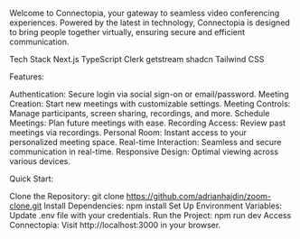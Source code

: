 Welcome to Connectopia, your gateway to seamless video conferencing experiences. Powered by the latest in technology, Connectopia is designed to bring people together virtually, ensuring secure and efficient communication.

Tech Stack
Next.js
TypeScript
Clerk
getstream
shadcn
Tailwind CSS

Features:

Authentication: Secure login via social sign-on or email/password.
Meeting Creation: Start new meetings with customizable settings.
Meeting Controls: Manage participants, screen sharing, recordings, and more.
Schedule Meetings: Plan future meetings with ease.
Recording Access: Review past meetings via recordings.
Personal Room: Instant access to your personalized meeting space.
Real-time Interaction: Seamless and secure communication in real-time.
Responsive Design: Optimal viewing across various devices.

Quick Start:

Clone the Repository: git clone https://github.com/adrianhajdin/zoom-clone.git
Install Dependencies: npm install
Set Up Environment Variables: Update .env file with your credentials.
Run the Project: npm run dev
Access Connectopia: Visit http://localhost:3000 in your browser.
